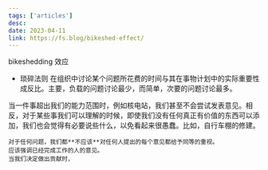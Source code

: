 ```yaml
---
tags: ['articles']
desc: 
date: 2023-04-11
link: https://fs.blog/bikeshed-effect/
---
```


bikeshedding 效应

- 琐碎法则
在组织中讨论某个问题所花费的时间与其在事物计划中的实际重要性成反比。主要，负载的问题讨论最少，而简单，次要的问题讨论最多。


当一件事超出我们的能力范围时，例如核电站，我们甚至不会尝试发表意见。相反，对于某些事我们可以理解的时候，即使我们没有任何真正有价值的东西可以添加，我们也会觉得有必要说些什么，以免看起来很愚蠢。比如，自行车棚的修建。

```ad-note
对于任何问题，我们都**不应该**对任何人提出的每个意见都给予同等的重视。
应该强调已经完成工作的人的意见。
当我们决定做出贡献时，
```


























